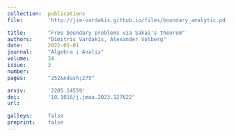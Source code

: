 ```yaml
---
collection:  publications
file:        'http://jim-vardakis.github.io/files/boundary_analytic.pdf'

title:       "Free boundary problems via Sakai's theorem"
authors:     "Dimitris Vardakis, Alexander Volberg"
date:        2022-01-01
journal:     "Algebra i Analiz"
volume:      34
issue:       3
number:      
pages:       "252&ndash;275"

arxiv:       '2205.14559'
doi:         '10.1016/j.jmaa.2023.127622'
url:         

galleys:     false
preprint:    false
---
```


